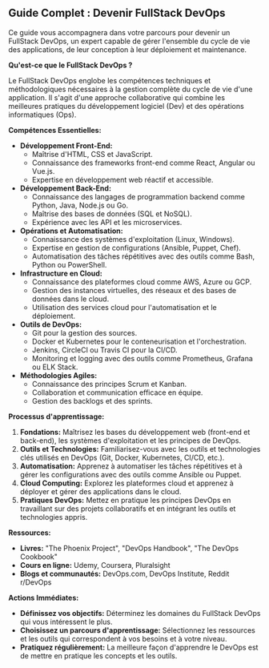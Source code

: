 ##  Guide Complet : Devenir FullStack DevOps

Ce guide vous accompagnera dans votre parcours pour devenir un FullStack DevOps, un expert capable de gérer l'ensemble du cycle de vie des applications, de leur conception à leur déploiement et maintenance. 

**Qu'est-ce que le FullStack DevOps ?**

Le FullStack DevOps englobe les compétences techniques et méthodologiques nécessaires à la gestion complète du cycle de vie d'une application.  Il s'agit d'une approche collaborative qui combine les meilleures pratiques du développement logiciel (Dev) et des opérations informatiques (Ops). 

**Compétences Essentielles:**

* **Développement Front-End:** 
    * Maîtrise d'HTML, CSS et JavaScript. 
    * Connaissance des frameworks front-end comme React, Angular ou Vue.js.
    * Expertise en développement web réactif et accessible.
* **Développement Back-End:**
    * Connaissance des langages de programmation backend comme Python, Java, Node.js ou Go.
    * Maîtrise des bases de données (SQL et NoSQL).
    * Expérience avec les API et les microservices.
* **Opérations et Automatisation:**
    * Connaissance des systèmes d'exploitation (Linux, Windows).
    * Expertise en gestion de configurations (Ansible, Puppet, Chef).
    * Automatisation des tâches répétitives avec des outils comme Bash, Python ou PowerShell.
* **Infrastructure en Cloud:**
    * Connaissance des plateformes cloud comme AWS, Azure ou GCP.
    * Gestion des instances virtuelles, des réseaux et des bases de données dans le cloud.
    * Utilisation des services cloud pour l'automatisation et le déploiement.
* **Outils de DevOps:**
    * Git pour la gestion des sources.
    * Docker et Kubernetes pour le conteneurisation et l'orchestration.
    * Jenkins, CircleCI ou Travis CI pour la CI/CD.
    * Monitoring et logging avec des outils comme Prometheus, Grafana ou ELK Stack.
* **Méthodologies Agiles:**
    * Connaissance des principes Scrum et Kanban.
    * Collaboration et communication efficace en équipe.
    * Gestion des backlogs et des sprints.

**Processus d'apprentissage:**

1. **Fondations:** Maîtrisez les bases du développement web (front-end et back-end), les systèmes d'exploitation et les principes de DevOps.
2. **Outils et Technologies:** Familiarisez-vous avec les outils et technologies clés utilisés en DevOps (Git, Docker, Kubernetes, CI/CD, etc.).
3. **Automatisation:** Apprenez à automatiser les tâches répétitives et à gérer les configurations avec des outils comme Ansible ou Puppet.
4. **Cloud Computing:** Explorez les plateformes cloud et apprenez à déployer et gérer des applications dans le cloud.
5. **Pratiques DevOps:** Mettez en pratique les principes DevOps en travaillant sur des projets collaboratifs et en intégrant les outils et technologies appris.

**Ressources:**

* **Livres:** "The Phoenix Project", "DevOps Handbook", "The DevOps Cookbook"
* **Cours en ligne:** Udemy, Coursera, Pluralsight
* **Blogs et communautés:** DevOps.com, DevOps Institute, Reddit r/DevOps

**Actions Immédiates:**

* **Définissez vos objectifs:** Déterminez les domaines du FullStack DevOps qui vous intéressent le plus.
* **Choisissez un parcours d'apprentissage:** Sélectionnez les ressources et les outils qui correspondent à vos besoins et à votre niveau.
* **Pratiquez régulièrement:** La meilleure façon d'apprendre le DevOps est de mettre en pratique les concepts et les outils.




